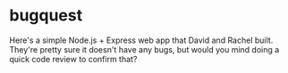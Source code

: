 # bugquest

Here's a simple Node.js + Express web app that David and Rachel built. They're pretty sure it doesn't have any bugs, but would you mind doing a quick code review to confirm that?